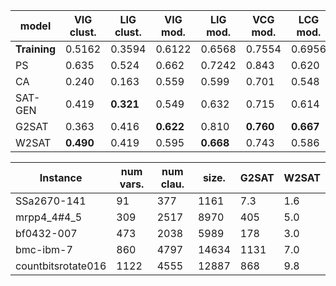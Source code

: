 
model | VIG clust. | LIG clust. | VIG mod. | LIG mod. | VCG mod. | LCG mod. 
--- | --- | --- | --- | --- | --- | --- 
**Training** | 0.5162 | 0.3594 | 0.6122 | 0.6568 | 0.7554 | 0.6956
PS | 0.635 | 0.524 | 0.662 | 0.7242 | 0.843 | 0.620 
CA | 0.240	| 0.163 | 0.559 | 0.599 | 0.701 | 0.548 
SAT-GEN | 0.419 | **0.321** | 0.549 | 0.632 | 0.715 | 0.614
G2SAT | 0.363 | 0.416 | **0.622** | 0.810 | **0.760** | **0.667**
W2SAT | **0.490** | 0.419 | 0.595 | **0.668** | 0.743 | 0.586


Instance | num vars. | num clau. | size. | G2SAT | W2SAT 
--- | --- | --- | --- | --- | --- 
SSa2670-141 | 91 | 377 | 1161 | 7.3 | 1.6 
mrpp4\_4\#4\_5 | 309 | 2517 | 8970 | 405 | 5.0 
bf0432-007 | 473 | 2038 | 5989 | 178 | 3.0 
bmc-ibm-7 | 860 | 4797 | 14634 | 1131 | 7.0 
countbitsrotate016 | 1122 | 4555 | 12887 | 868 | 9.8